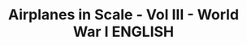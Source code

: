 ---
layout: product
title: "Airplanes in Scale - Vol III - World War I ENGLISH"
price: "3700" 
desc: "Knjiga"
img_path: "/assets/img/EURO-0027.jpg"
brand: "AMMO"
available: false
special_offer: true
new: false
soon: false
cat: "090000"
subcat: "090100"
subsubcat: "090101"
sifra: "EURO-0027"
popular: false
---